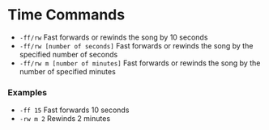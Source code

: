 
# Time Commands

* `-ff/rw` Fast forwards or rewinds the song by 10 seconds
* `-ff/rw [number of seconds]` Fast forwards or rewinds the song by the specified number of seconds
* `-ff/rw m [number of minutes]` Fast forwards or rewinds the song by the number of specified minutes

### Examples

* `-ff 15` Fast forwards 10 seconds
* `-rw m 2` Rewinds 2 minutes 
